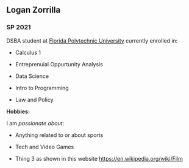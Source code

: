 ## Logan Zorrilla

### SP 2021

DSBA student at [Florida Polytechnic University](https://www.floridapoly.edu) currently enrolled in: 

- Calculus 1

- Entreprenuial Oppurtunity Analysis

- Data Science

- Intro to Programming

- Law and Policy

**Hobbies:**

I am _passionate about_: 

- Anything related to or about sports

- Tech and Video Games

- Thing 3 as shown in this website <https://en.wikipedia.org/wiki/Film>

